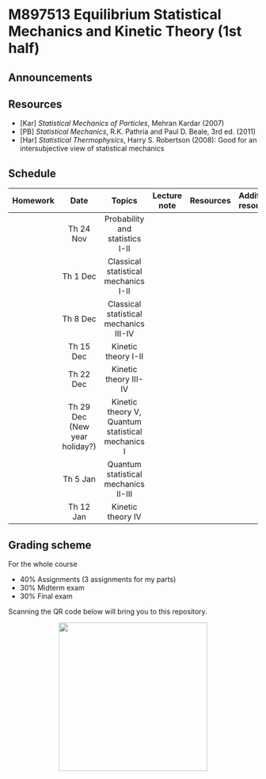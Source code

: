 # M897513 Equilibrium Statistical Mechanics and Kinetic Theory (1st half)

## Announcements


## Resources

* [Kar] *Statistical Mechanics of Particles*, Mehran Kardar (2007) 
* [PB] *Statistical Mechanics*, R.K. Pathria and Paul D. Beale, 3rd ed. (2011) 
* [Har] *Statistical Thermophysics*, Harry S. Robertson (2008): Good for an intersubjective view of statistical mechanics

## Schedule

|Homework|Date| Topics |Lecture note|Resources|Additional resources|
|:------:|:--:|:------:|:----------:|:--------:|:-------------------|
||Th 24 Nov|Probability and statistics I-II|
||Th 1 Dec|Classical statistical mechanics I-II|
||Th 8 Dec|Classical statistical mechanics III-IV|
||Th 15 Dec|Kinetic theory I-II|
||Th 22 Dec|Kinetic theory III-IV|
||Th 29 Dec (New year holiday?)|Kinetic theory V, Quantum statistical mechanics I|
||Th 5 Jan|Quantum statistical mechanics II-III|
||Th 12 Jan|Kinetic theory IV|



## Grading scheme

For the whole course
* 40% Assignments (3 assignments for my parts)
* 30% Midterm exam
* 30% Final exam

Scanning the QR code below will bring you to this repository.

<p align="center">
  <img height="300" src="qr-code.png">
</p>
